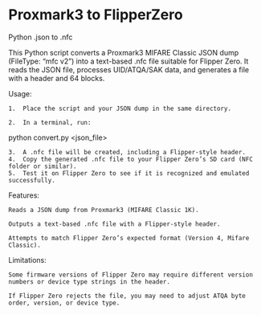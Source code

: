 # Proxmark3 to FlipperZero
 Python .json to .nfc

This Python script converts a Proxmark3 MIFARE Classic JSON dump (FileType: “mfc v2”) into a text-based .nfc file suitable for Flipper Zero. It reads the JSON file, processes UID/ATQA/SAK data, and generates a file with a header and 64 blocks.

Usage:

	1.	Place the script and your JSON dump in the same directory.
 
	2.	In a terminal, run:

python convert.py <json_file>


	3.	A .nfc file will be created, including a Flipper‐style header.
	4.	Copy the generated .nfc file to your Flipper Zero’s SD card (NFC folder or similar).
	5.	Test it on Flipper Zero to see if it is recognized and emulated successfully.

Features:

	Reads a JSON dump from Proxmark3 (MIFARE Classic 1K).
 
	Outputs a text‐based .nfc file with a Flipper‐style header.
 
	Attempts to match Flipper Zero’s expected format (Version 4, Mifare Classic).

Limitations:

	Some firmware versions of Flipper Zero may require different version numbers or device type strings in the header.
 
	If Flipper Zero rejects the file, you may need to adjust ATQA byte order, version, or device type.
